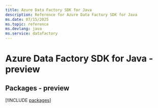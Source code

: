 ```yaml
---
title: Azure Data Factory SDK for Java
description: Reference for Azure Data Factory SDK for Java
ms.date: 07/15/2025
ms.topic: reference
ms.devlang: java
ms.service: datafactory
---
```

# Azure Data Factory SDK for Java - preview
## Packages - preview
[!INCLUDE [packages](data-factory-index.md)]
